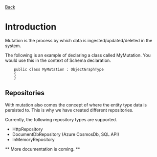 [Back](../README.md)

# Introduction

Mutation is the process by which data is ingested/updated/deleted in the system.

The following is an example of declaring a class called MyMutation. You would use this in the context of Schema declaration.

```
	public class MyMutation : ObjectGraphType
	{
	}
```

## Repositories

With mutation also comes the concept of where the entity type data is persisted to. This is why we have created different repositories.

Currently, the following repository types are supported.

- HttpRepository
- DocumentDbRepository (Azure CosmosDb, SQL API)
- InMemoryRepository

** More documentation is coming. **